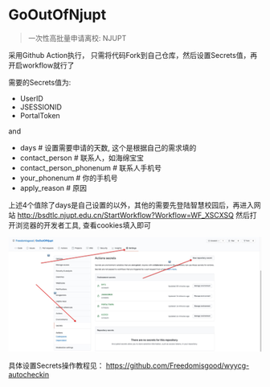 # GoOutOfNjupt

> 一次性高批量申请离校: NJUPT

采用Github Action执行， 只需将代码Fork到自己仓库，然后设置Secrets值，再开启workflow就行了

需要的Secrets值为:
- UserID
- JSESSIONID
- PortalToken

and 
- days                      # 设置需要申请的天数, 这个是根据自己的需求填的
- contact_person            # 联系人，如海绵宝宝
- contact_person_phonenum   # 联系人手机号
- your_phonenum             # 你的手机号
- apply_reason              # 原因

上述4个值除了days是自己设置的以外，其他的需要先登陆智慧校园后，再进入网站 http://bsdtlc.njupt.edu.cn/StartWorkflow?Workflow=WF_XSCXSQ 然后打开浏览器的开发者工具, 查看cookies填入即可

![](./pics/20210319140834.jpg)

具体设置Secrets操作教程见： https://github.com/Freedomisgood/wyycg-autocheckin

